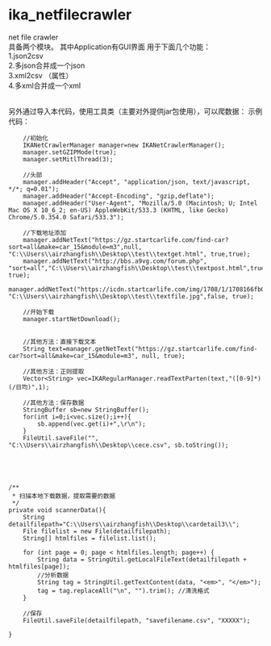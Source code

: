# ika_netfilecrawler
net file crawler<br>
具备两个模块。 其中Application有GUI界面
用于下面几个功能：<br>
1.json2csv<br>
2.多json合并成一个json<br>
3.xml2csv （属性）<br>
4.多xml合并成一个xml<br>
<br>

另外通过导入本代码，使用工具类（主要对外提供jar包使用），可以爬数据：
示例代码：
		
		//初始化
		IKANetCrawlerManager manager=new IKANetCrawlerManager();
		manager.setGZIPMode(true);
		manager.setMitlThread(3);
		
		//头部
		manager.addHeader("Accept", "application/json, text/javascript, */*; q=0.01");
		manager.addHeader("Accept-Encoding", "gzip,deflate");
		manager.addHeader("User-Agent", "Mozilla/5.0 (Macintosh; U; Intel Mac OS X 10_6_2; en-US) AppleWebKit/533.3 (KHTML, like Gecko) Chrome/5.0.354.0 Safari/533.3");
		
		//下载地址添加
		manager.addNetText("https://gz.startcarlife.com/find-car?sort=all&make=car_15&module=m3",null, "C:\\Users\\airzhangfish\\Desktop\\test\\textget.html", true,true);
		manager.addNetText("http://bbs.a9vg.com/forum.php", "sort=all","C:\\Users\\airzhangfish\\Desktop\\test\\textpost.html",true, true);
		manager.addNetText("https://icdn.startcarlife.com/img/1708/1/1708166fb02049x1.jpg",null, "C:\\Users\\airzhangfish\\Desktop\\test\\textfile.jpg",false, true);
		
		//开始下载
		manager.startNetDownload();
		
		
		//其他方法：直接下载文本
		String text=manager.getNetText("https://gz.startcarlife.com/find-car?sort=all&make=car_15&module=m3", null, true);
		
		//其他方法：正则提取
		Vector<String> vec=IKARegularManager.readTextParten(text,"([0-9]*)(/日均)",1);
		
		//其他方法：保存数据
		StringBuffer sb=new StringBuffer();
		for(int i=0;i<vec.size();i++){
			sb.append(vec.get(i)+",\r\n");
		}
		FileUtil.saveFile("", "C:\\Users\\airzhangfish\\Desktop\\cece.csv", sb.toString());
	
	
	
	
	
	/**
	 * 扫描本地下载数据，提取需要的数据
	 */
	private void scannerData(){
        String detailfilepath="C:\\Users\\airzhangfish\\Desktop\\cardetail3\\";
		File filelist = new File(detailfilepath);
		String[] htmlfiles = filelist.list();

		for (int page = 0; page < htmlfiles.length; page++) {
			String data = StringUtil.getLocalFileText(detailfilepath + htmlfiles[page]);
			//分析数据
			String tag = StringUtil.getTextContent(data, "<em>", "</em>");
			tag = tag.replaceAll("\n", "").trim(); //清洗格式
		}
		
		//保存
		FileUtil.saveFile(detailfilepath, "savefilename.csv", "XXXXX");
		
	}
	
